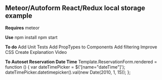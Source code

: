 Meteor/Autoform React/Redux local storage example
-------------------------------

**Requires**
meteor

**Use**
npm install
npm start

**To do**
Add Unit Tests
Add PropTypes to Components
Add filtering
Improve CSS
Create Explanation Video


**To Autoset Reservation Date Time**
Template.ReservationForm.rendered = function () {
  var dateTimePicker = $('[name="dateTime"]');
  dateTimePicker.datetimepicker().val(new Date(2010, 1, 15));
};

